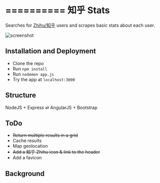 ==========
知乎 Stats
==========

Searches for [Zhihu/知乎](http://www.zhihu.com/explore) users and scrapes basic stats about each user.

![screenshot](http://i.imgur.com/mknjtzZ.png)

## Installation and Deployment
* Clone the repo
* Run `npm install`
* Run `nodemon app.js` 
* Try the app at `localhost:3000`

## Structure

NodeJS + Express ⇄ AngularJS + Bootstrap

## ToDo
* ~~Return multiple results in a grid~~
* Cache results
* Map geolocation
* ~~Add a 知乎 Zhihu icon & link to the header~~
* Add a favicon

## Background
